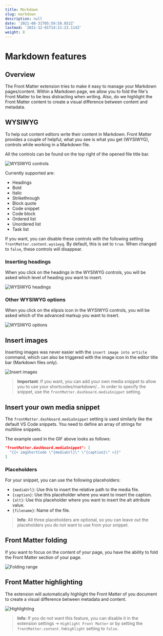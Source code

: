 ```yaml
---
title: Markdown
slug: markdown
description: null
date: '2021-08-31T05:59:58.852Z'
lastmod: '2021-12-01T14:21:23.114Z'
weight: 8
---
```


# Markdown features

## Overview

The Front Matter extension tries to make it easy to manage your Markdown pages/content. Within a Markdown page, we allow you to fold the file's Front Matter to be less distracting when writing. Also, do we highlight the Front Matter content to create a visual difference between content and metadata.

## WYSIWYG

To help out content editors write their content in Markdown. Front Matter provides a couple of helpful, what you see is what you get (WYSIWYG), controls while working in a Markdown file.

All the controls can be found on the top right of the opened file title bar.

![WYSIWYG controls](/releases/v5.7.0/wysiwyg_controls.png)

Currently supported are:

- Headings
- Bold
- Italic
- Strikethrough
- Block quote
- Code snippet
- Code block
- Ordered list
- Unordered list
- Task list

If you want, you can disable these controls with the following setting `frontMatter.content.wysiwyg`. By default, this is set to `true`. When changed to `false`, these controls will disappear.

### Inserting headings

When you click on the headings in the WYSIWYG controls, you will be asked which level of heading you want to insert.

![WYSIWYG headings](/releases/v5.7.0/wysiwyg_headings.png)

### Other WYSIWYG options

When you click on the elipsis icon in the WYSIWYG controls, you will be asked which of the advanced markup you want to insert.

![WYSIWYG options](/releases/v5.7.0/wysiwyg_options.png)

## Insert images

Inserting images was never easier with the `insert image into article` command, which can also be triggered with the image icon in the editor title bar (Markdown files only).

![Insert images](/releases/v4_0_0/insert-images.gif)

> **Important**: If you want, you can add your own media snippet to allow you to use your shortcodes/markdown/... In order to specify the snippet, use the `frontMatter.dashboard.mediaSnippet` setting.

## Insert your own media snippet

The `frontMatter.dashboard.mediaSnippet` setting is used similarly like the default VS Code snippets. You need to define an array of strings for multiline snippets.

The example used in the GIF above looks as follows:

```json
"frontMatter.dashboard.mediaSnippet": [
  "{{< imgShortCode \"{mediaUrl}\" \"{caption}\" >}}"
]
```

### Placeholders

For your snippet, you can use the following placeholders:

- `{mediaUrl}`: Use this to insert the relative path to the media file.
- `{caption}`: Use this placeholder where you want to insert the caption.
- `{alt}`: Use this placeholder where you want to insert the alt attribute value.
- `{filename}`: Name of the file.

> **Info**: All three placeholders are optional, so you can leave out the placeholders you do not want to use from your snippet.

## Front Matter folding

If you want to focus on the content of your page, you have the ability to fold the Front Matter section of your page.

![Folding range](/assets/folding.png)

## Front Matter highlighting

The extension will automatically highlight the Front Matter of you document to create a visual difference between metadata and content.

![Highlighting](/assets/fm-highlight.png)

> **Info**: If you do not want this feature, you can disable it in the extension settings -> `Highlight Front Matter` or by setting the `frontMatter.content.fmHighlight` setting to `false`.
